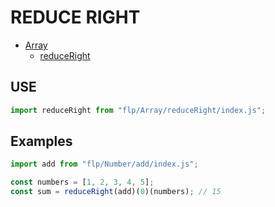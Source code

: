 # REDUCE RIGHT
- [Array](../README.md)
  - [reduceRight](.)

## USE

```javascript
import reduceRight from "flp/Array/reduceRight/index.js";
```

## Examples

```javascript
import add from "flp/Number/add/index.js";

const numbers = [1, 2, 3, 4, 5];
const sum = reduceRight(add)(0)(numbers); // 15
```


